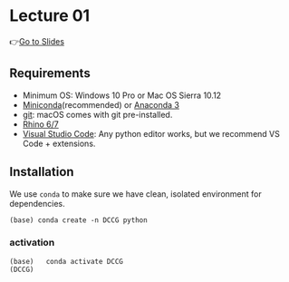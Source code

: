 # Lecture 01
    
👉[Go to Slides](https://app.rccn.dev/slidev/DCCG-00/)

## Requirements

* Minimum OS: Windows 10 Pro or Mac OS Sierra 10.12
* [Miniconda](https://docs.conda.io/en/latest/miniconda.html)(recommended) or [Anaconda 3](https://www.anaconda.com/distribution/)
* [git](https://git-scm.com/downloads): macOS comes with git pre-installed.
* [Rhino 6/7](https://www.rhino3d.com/download)
* [Visual Studio Code](https://code.visualstudio.com/): Any python editor works, but we recommend VS Code + extensions.

## Installation

We use `conda` to make sure we have clean, isolated environment for dependencies.
```
(base) conda create -n DCCG python
```
### activation
```
(base)   conda activate DCCG
(DCCG)
```
